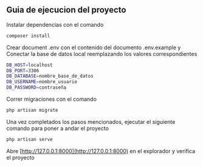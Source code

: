 ## Guia de ejecucion del proyecto

Instalar dependencias con el comando
```bash
composer install
```

Crear document .env con el contenido del documento .env.example y
Conectar la base de datos local reemplazando los valores correspondientes
```bash
DB_HOST=localhost
DB_PORT=3306
DB_DATABASE=nombre_base_de_datos
DB_USERNAME=nombre_usuario
DB_PASSWORD=contraseña
```

Correr migraciones con el comando
```bash
php artisan migrate
```

Una vez completados los pasos mencionados, ejecutar el siguiente comando para
poner a andar el proyecto
```bash
php artisan serve
```

Abre [http://127.0.0.1:8000](http://127.0.0.1:8000) en el explorador y verifica el proyecto